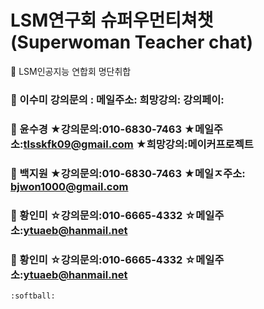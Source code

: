 # LSM연구회 슈퍼우먼티쳐챗(Superwoman Teacher chat)


🏤 LSM인공지능 연합회 명단취합


###  👸 이수미 강의문의 :               메일주소:                    희망강의:                  강의페이: 

###  👸 윤수경  ★강의문의:010-6830-7463    ★메일주소:tlsskfk09@gmail.com   ★희망강의:메이커프로젝트   
 
### 👸 백지원 ★강의문의:010-6830-7463 ★메일ㅈ주소: bjwon1000@gmail.com    

### 👸 황인미  ☆강의문의:010-6665-4332    ☆메일주소:ytuaeb@hanmail.net 

### 👸 황인미  ☆강의문의:010-6665-4332    ☆메일주소:ytuaeb@hanmail.net 

	:softball:
 



